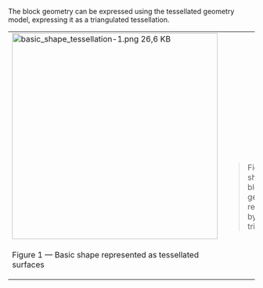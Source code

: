 ﻿The block geometry can be expressed using the tessellated geometry model, expressing it as a triangulated tessellation.

<table summary="tessellation type">
 <tr>
  <td><img src="../../../../figures/examples/basic_shape_tessellation-1.png" width="420" height="420" alt="basic_shape_tessellation-1.png 26,6 KB">
  </td>
  <td style=" vertical-align:bottom;">
   <blockquote>Figure 1 shows the block geometry represented by a triangulation.
   </blockquote>
  </td>
 </tr>
 <tr style="height:20px;">
  <td style="vertical-align:bottom;">
   <p class="figure">Figure 1 &mdash; Basic shape represented as tessellated surfaces</p>
  </td>
  <td>&nbsp;
  </td>
 </tr>
</table>
